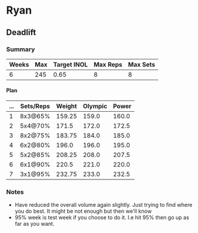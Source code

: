 # Ryan

## Deadlift

### Summary

Weeks | Max | Target INOL | Max Reps | Max Sets
--- | --- | --- | --- | ---
6 | 245 | 0.65 | 8 | 8

#### Plan

 ... | Sets/Reps | Weight | Olympic | Power
--- | --- | --- | --- | ---
1 | 8x3@65% | 159.25 | 159.0 | 160.0
2 | 5x4@70% | 171.5 | 172.0 | 172.5
3 | 8x2@75% | 183.75 | 184.0 | 185.0
4 | 6x2@80% | 196.0 | 196.0 | 195.0
5 | 5x2@85% | 208.25 | 208.0 | 207.5
6 | 6x1@90% | 220.5 | 221.0 | 220.0
7 | 3x1@95% | 232.75 | 233.0 | 232.5

### Notes

- Have reduced the overall volume again slightly. Just trying to find where you do best. It might be not enough but then we'll know
- 95% week is test week if you choose to do it. I.e hit 95% then go up as far as you want.

